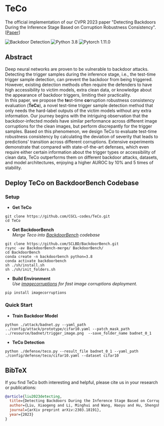# TeCo

The official implementation of our CVPR 2023 paper "Detecting Backdoors During the Inference Stage Based on Corruption Robustness Consistency".[[Paper](https://arxiv.org/abs/2303.18191)] 

![Backdoor Detection](https://img.shields.io/badge/Backdoor-Detction-important.svg?style=plastic)
![Python 3.8](https://img.shields.io/badge/python-3.8-green.svg?style=plastic)
![Pytorch 1.11.0](https://img.shields.io/badge/pytorch-1.11.0-red.svg?style=plastic)

## Abstract
Deep neural networks are proven to be vulnerable to backdoor attacks. Detecting the trigger samples during the inference stage, 
i.e., the test-time trigger sample detection, can prevent the backdoor from being triggered. 
However, existing detection methods often require the defenders to have high accessibility to victim models, extra clean data, 
or knowledge about the appearance of backdoor triggers, limiting their practicality. \
In this paper, we propose the **te**st-time **co**rruption robustness consistency evaluation (**TeCo**), 
a novel test-time trigger sample detection method that only needs the hard-label outputs of the victim models without any extra information. 
Our journey begins with the intriguing observation that the backdoor-infected models have similar performance across different image corruptions for the clean images, 
but perform discrepantly for the trigger samples. 
Based on this phenomenon, we design TeCo to evaluate test-time robustness consistency by calculating the deviation of 
severity that leads to predictions' transition across different corruptions. Extensive experiments demonstrate that compared with state-of-the-art defenses, 
which even require either certain information about the trigger types or accessibility of clean data, 
TeCo outperforms them on different backdoor attacks, datasets, and model architectures, enjoying a higher AUROC by 10% and 5 times of stability.

## Deploy TeCo on BackdoorBench Codebase
### Setup
- **Get TeCo**
```shell 
git clone https://github.com/CGCL-codes/TeCo.git
cd TeCo
```
- **Get BackdoorBench**\
*Merge Teco into [BackdoorBench](https://github.com/SCLBD/BackdoorBench) codebase*
```shell 
git clone https://github.com/SCLBD/BackdoorBench.git
rsync -av BackdoorBench-merge/ BackdoorBench/
cd BackdoorBench
conda create -n backdoorbench python=3.8
conda activate backdoorbench
sh ./sh/install.sh
sh ./sh/init_folders.sh
```
- **Build Environment**\
*Use [imagecorruptions](https://github.com/bethgelab/imagecorruptions) for fast image corruptions deployment.*
```shell 
pip install imagecorruptions
```

### Quick Start
- **Train Backdoor Model**
```
python ./attack/badnet.py --yaml_path ../config/attack/prototype/cifar10.yaml --patch_mask_path ../resource/badnet/trigger_image.png  --save_folder_name badnet_0_1
```

- **TeCo Detection**
```
python ./defense/teco.py --result_file badnet_0_1 --yaml_path ./config/defense/teco/cifar10.yaml --dataset cifar10
```

## BibTeX 
If you find TeCo both interesting and helpful, please cite us in your research or publications:
```bibtex
@article{liu2023detecting,
  title={Detecting Backdoors During the Inference Stage Based on Corruption Robustness Consistency},
  author={Liu, Xiaogeng and Li, Minghui and Wang, Haoyu and Hu, Shengshan and Ye, Dengpan and Jin, Hai and Wu, Libing and Xiao, Chaowei},
  journal={arXiv preprint arXiv:2303.18191},
  year={2023}
}
```
